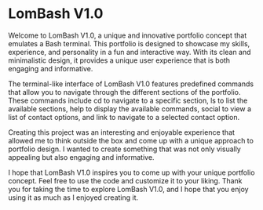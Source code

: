 # LomBash V1.0

Welcome to LomBash V1.0, a unique and innovative portfolio concept that emulates a Bash terminal. This portfolio is designed to showcase my skills, experience, and personality in a fun and interactive way. With its clean and minimalistic design, it provides a unique user experience that is both engaging and informative.

The terminal-like interface of LomBash V1.0 features predefined commands that allow you to navigate through the different sections of the portfolio. These commands include cd to navigate to a specific section, ls to list the available sections, help to display the available commands, social to view a list of contact options, and link to navigate to a selected contact option.

Creating this project was an interesting and enjoyable experience that allowed me to think outside the box and come up with a unique approach to portfolio design. I wanted to create something that was not only visually appealing but also engaging and informative.

I hope that LomBash V1.0 inspires you to come up with your unique portfolio concept. Feel free to use the code and customize it to your liking. Thank you for taking the time to explore LomBash V1.0, and I hope that you enjoy using it as much as I enjoyed creating it.
